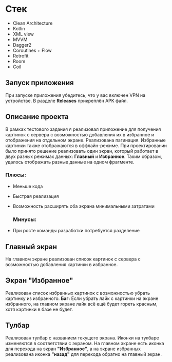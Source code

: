 # Стек

- Clean Architecture
- Kotlin
- XML view
- MVVM
- Dagger2
- Coroutines + Flow
- Retrofit
- Room
- Coil

## Запуск приложения
При запуске приложения убедитесь, что у вас включен VPN на устройстве. В разделе **Releases** прикреплён APK файл.

## Описание проекта
В рамках тестового задания я реализовал приложение для получения картинок с сервера с возможностью добавления их в избранное и отображения на отдельном экране. Реализована пагинация. Избранные картинки также отображаются в оффлайн-режиме.
При проектировании было принято решение реализовать один экран, который работает в двух разных режимах данных: **Главный** и **Избранное**. Таким образом, удалось отображать разные данные на одном фрагменте.

### Плюсы:
- Меньше кода
- Быстрая реализация
- Возможность расширять оба экрана минимальными затратами

  ### Минусы:
- При росте команды разработки потребуется разделение

## Главный экран
На главном экране реализован список картинок с сервера с возможностью добавления картинки в избранное.

## Экран "Избранное"
Реализован список избранных картинок с возможностью убрать картинку из избранного. 
**Баг:** Если убрать лайк с картинки на экране избранного, на главном экране лайк всё ещё будет гореть красным, хотя картинки в базе не будет.

## Тулбар
Реализован тулбар с названием текущего экрана. Иконки на тулбаре изменяются в соответствии с экраном. На главном экране есть иконка для перехода на экран **"Избранное"**, а на экране избранных реализована иконка **"назад"** для перехода обратно на главный экран.
